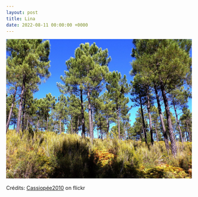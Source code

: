 ```yaml
---
layout: post
title: Lina
date: 2022-08-11 00:00:00 +0000
---
```


![Lina](/images/2022-08-11.jpg)

Crédits: [Cassiopée2010](https://www.flickr.com/people/cmoi30/) on flickr
